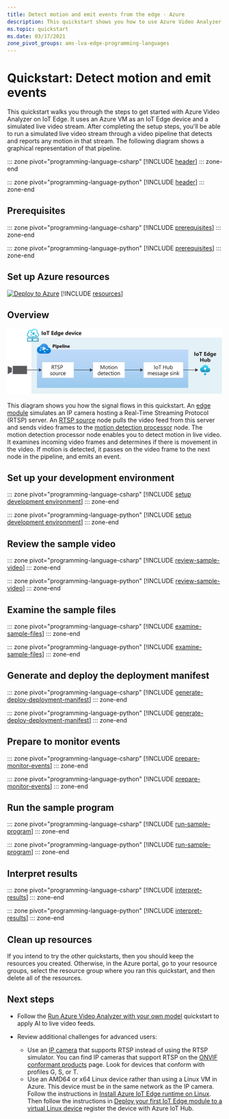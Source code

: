 ```yaml
---
title: Detect motion and emit events from the edge - Azure
description: This quickstart shows you how to use Azure Video Analyzer on IoT Edge to detect motion and emit events, by programmatically calling direct methods.
ms.topic: quickstart
ms.date: 03/17/2021
zone_pivot_groups: ams-lva-edge-programming-languages
---
```


# Quickstart: Detect motion and emit events

This quickstart walks you through the steps to get started with Azure Video Analyzer on IoT Edge. It uses an Azure VM as an IoT Edge device and a simulated live video stream. After completing the setup steps, you'll be able to run a simulated live video stream through a video pipeline that detects and reports any motion in that stream. The following diagram shows a graphical representation of that pipeline.

::: zone pivot="programming-language-csharp"
[!INCLUDE [header](includes/detect-motion-emit-events-quickstart/csharp/header.md)]
::: zone-end

::: zone pivot="programming-language-python"
[!INCLUDE [header](includes/detect-motion-emit-events-quickstart/python/header.md)]
::: zone-end

## Prerequisites

::: zone pivot="programming-language-csharp"
[!INCLUDE [prerequisites](./includes/common-includes/csharp-prerequisites.md)]
::: zone-end

::: zone pivot="programming-language-python"
[!INCLUDE [prerequisites](./includes/common-includes/python-prerequisites.md)]
::: zone-end

## Set up Azure resources

[![Deploy to Azure](https://aka.ms/deploytoazurebutton)](https://aka.ms/ava-click-to-deploy)
[!INCLUDE [resources](./includes/common-includes/azure-resources.md)]

## Overview

![Azure Video Analyzer based on motion detection](./media/analyze-live-video/detect-motion.png)

This diagram shows you how the signal flows in this quickstart. An [edge module](https://github.com/Azure/azure-video-analyzer/tree/main/edge-modules/sources/rtspsim-live555) simulates an IP camera hosting a Real-Time Streaming Protocol (RTSP) server. An [RTSP source](pipeline.md#rtsp-source) node pulls the video feed from this server and sends video frames to the [motion detection processor](pipeline.md#motion-detection-processor) node. The motion detection processor node enables you to detect motion in live video. It examines incoming video frames and determines if there is movement in the video. If motion is detected, it passes on the video frame to the next node in the pipeline, and emits an event.

## Set up your development environment

::: zone pivot="programming-language-csharp"
[!INCLUDE [setup development environment](./includes/set-up-dev-environment/csharp/csharp-set-up-dev-env.md)]
::: zone-end

::: zone pivot="programming-language-python"
[!INCLUDE [setup development environment](./includes/set-up-dev-environment/python/python-set-up-dev-env.md)]
::: zone-end

## Review the sample video

::: zone pivot="programming-language-csharp"
[!INCLUDE [review-sample-video](./includes/detect-motion-emit-events-quickstart/csharp/review-sample-video.md)]
::: zone-end

::: zone pivot="programming-language-python"
[!INCLUDE [review-sample-video](./includes/detect-motion-emit-events-quickstart/python/review-sample-video.md)]
::: zone-end

## Examine the sample files

::: zone pivot="programming-language-csharp"
[!INCLUDE [examine-sample-files](./includes/detect-motion-emit-events-quickstart/csharp/examine-sample-files.md)]
::: zone-end

::: zone pivot="programming-language-python"
[!INCLUDE [examine-sample-files](./includes/detect-motion-emit-events-quickstart/python/examine-sample-files.md)]
::: zone-end

## Generate and deploy the deployment manifest

::: zone pivot="programming-language-csharp"
[!INCLUDE [generate-deploy-deployment-manifest](./includes/detect-motion-emit-events-quickstart/csharp/generate-deploy-deployment-manifest.md)]
::: zone-end

::: zone pivot="programming-language-python"
[!INCLUDE [generate-deploy-deployment-manifest](./includes/detect-motion-emit-events-quickstart/python/generate-deploy-deployment-manifest.md)]
::: zone-end

## Prepare to monitor events

::: zone pivot="programming-language-csharp"
[!INCLUDE [prepare-monitor-events](./includes/detect-motion-emit-events-quickstart/csharp/prepare-monitor-events.md)]
::: zone-end

::: zone pivot="programming-language-python"
[!INCLUDE [prepare-monitor-events](./includes/detect-motion-emit-events-quickstart/python/prepare-monitor-events.md)]
::: zone-end

## Run the sample program

::: zone pivot="programming-language-csharp"
[!INCLUDE [run-sample-program](./includes/detect-motion-emit-events-quickstart/csharp/run-sample-program.md)]
::: zone-end

::: zone pivot="programming-language-python"
[!INCLUDE [run-sample-program](./includes/detect-motion-emit-events-quickstart/python/run-sample-program.md)]
::: zone-end

## Interpret results

::: zone pivot="programming-language-csharp"
[!INCLUDE [interpret-results](includes/detect-motion-emit-events-quickstart/csharp/interpret-results.md)]
::: zone-end

::: zone pivot="programming-language-python"
[!INCLUDE [interpret-results](includes/detect-motion-emit-events-quickstart/python/interpret-results.md)]
::: zone-end

## Clean up resources

If you intend to try the other quickstarts, then you should keep the resources you created. Otherwise, in the Azure portal, go to your resource groups, select the resource group where you ran this quickstart, and then delete all of the resources.

## Next steps

- Follow the [Run Azure Video Analyzer with your own model](analyze-live-video-use-your-model-http.md) quickstart to apply AI to live video feeds.
- Review additional challenges for advanced users:

  - Use an [IP camera](https://en.wikipedia.org/wiki/IP_camera) that supports RTSP instead of using the RTSP simulator. You can find IP cameras that support RTSP on the [ONVIF conformant products](https://www.onvif.org/conformant-products/) page. Look for devices that conform with profiles G, S, or T.
  - Use an AMD64 or x64 Linux device rather than using a Linux VM in Azure. This device must be in the same network as the IP camera. Follow the instructions in [Install Azure IoT Edge runtime on Linux](https://docs.microsoft.com/azure/iot-edge/how-to-install-iot-edge?view=iotedge-2020-11&preserve-view=true). Then follow the instructions in [Deploy your first IoT Edge module to a virtual Linux device](https://docs.microsoft.com/azure/iot-edge/quickstart-linux?view=iotedge-2020-11&preserve-view=true) register the device with Azure IoT Hub.
